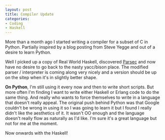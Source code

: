 ```yaml
---
layout: post
title: Compiler Update
categories:
- Coding
- Haskell
---
```

More than a month ago I started writing a compiler for a subset of C in
Python. Partially inspired by a blog posting from Steve Yegge and out of a
desire to learn Python.

Well I picked up a copy of Real World Haskell, discovered
[Parsec](http://legacy.cs.uu.nl/daan/download/parsec/parsec.html) and
now have no desire to go back to the nasty yacc/bison place. The modified parser
/ interpreter is coming along very nicely and a version should be up on the sitep
when it's in slightly better shape.

**On Python**, I'm still using it every now and then to write short scripts. But
more often I'm finding I want to write either Haskell or Erlang code to do the
same thing. And really who wants to force themselves to write in a language
that doesn't really appeal. The original push behind Python was that Google
couldn't be wrong in using it so I was going to learn it but I found I really
didn't like the aesthetics of it. It wasn't OO enough and the language doesn't
really flow as naturally as I'd like. I'm sure it's a great language but not
for me at the moment.

Now onwards with the Haskell!
